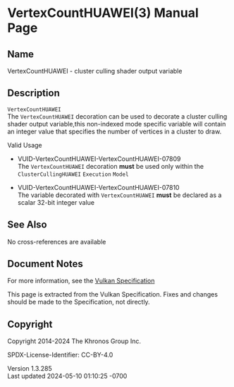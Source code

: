 # VertexCountHUAWEI(3) Manual Page

## Name

VertexCountHUAWEI - cluster culling shader output variable



## <a href="#_description" class="anchor"></a>Description

`VertexCountHUAWEI`  
The `VertexCountHUAWEI` decoration can be used to decorate a cluster
culling shader output variable,this non-indexed mode specific variable
will contain an integer value that specifies the number of vertices in a
cluster to draw.

Valid Usage

- <a href="#VUID-VertexCountHUAWEI-VertexCountHUAWEI-07809"
  id="VUID-VertexCountHUAWEI-VertexCountHUAWEI-07809"></a>
  VUID-VertexCountHUAWEI-VertexCountHUAWEI-07809  
  The `VertexCountHUAWEI` decoration **must** be used only within the
  `ClusterCullingHUAWEI` `Execution` `Model`

- <a href="#VUID-VertexCountHUAWEI-VertexCountHUAWEI-07810"
  id="VUID-VertexCountHUAWEI-VertexCountHUAWEI-07810"></a>
  VUID-VertexCountHUAWEI-VertexCountHUAWEI-07810  
  The variable decorated with `VertexCountHUAWEI` **must** be declared
  as a scalar 32-bit integer value

## <a href="#_see_also" class="anchor"></a>See Also

No cross-references are available

## <a href="#_document_notes" class="anchor"></a>Document Notes

For more information, see the <a
href="https://registry.khronos.org/vulkan/specs/1.3-extensions/html/vkspec.html#VertexCountHUAWEI"
target="_blank" rel="noopener">Vulkan Specification</a>

This page is extracted from the Vulkan Specification. Fixes and changes
should be made to the Specification, not directly.

## <a href="#_copyright" class="anchor"></a>Copyright

Copyright 2014-2024 The Khronos Group Inc.

SPDX-License-Identifier: CC-BY-4.0

Version 1.3.285  
Last updated 2024-05-10 01:10:25 -0700
